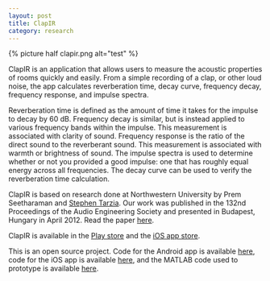 ```yaml
---
layout: post
title: ClapIR
category: research
---
```


<p class="thumbnail-image">
{% picture half clapir.png alt="test" %}
</p>

ClapIR is an application that allows users to measure the acoustic properties of rooms quickly and easily. From a simple recording of a clap, or other loud noise, the app calculates reverberation time, decay curve, frequency decay, frequency response, and impulse spectra.


<!--more-->

Reverberation time is defined as the amount of time it takes for the impulse to decay by 60 dB. Frequency decay is similar, but is instead applied to various frequency bands within the impulse. This measurement is associated with clarity of sound. Frequency response is the ratio of the direct sound to the reverberant sound. This measurement is associated with warmth or brightness of sound. The impulse spectra is used to determine whether or not you provided a good impulse: one that has roughly equal energy across all frequencies. The decay curve can be used to verify the reverberation time calculation.

ClapIR is based on research done at Northwestern University by Prem Seetharaman and [Stephen Tarzia](www.stevetarzia.com). Our work was published in the 132nd Proceedings of the Audio Engineering Society and presented in Budapest, Hungary in April 2012. Read the paper [here](public/papers/seetharaman_tarzia_aes12.pdf).

ClapIR is available in the [Play store](https://play.google.com/store/apps/details?id=com.seeth.clapir) and the [iOS app store](https://itunes.apple.com/us/app/clapir-acoustics-measurement/id521153051?mt=8).

This is an open source project. Code for the Android app is available [here](http://github.com/pseeth/clapir), code for the iOS app is available [here](http://github.com/starzia/ClapIR), and the MATLAB code used to prototype is available [here](http://github.com/pseeth/claps).

